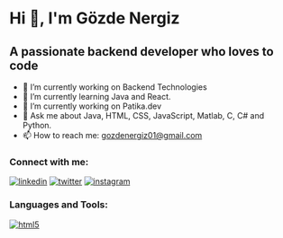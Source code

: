 # Hi 👋, I'm Gözde Nergiz </center>

## A passionate backend developer who loves to code


- 🔭 I’m currently working on Backend Technologies
- 🌱 I’m currently learning Java and React.
- 🔭 I’m currently working on Patika.dev
- 💬 Ask me about Java, HTML, CSS, JavaScript, Matlab, C, C# and Python.
- 📫 How to reach me: gozdenergiz01@gmail.com

### Connect with me:
[![linkedin](https://img.shields.io/badge/LinkedIn-0077B5?style=for-the-badge&logo=linkedin&logoColor=white)](https://www.linkedin.com/in/gözde-nergiz-955762162/)
[![twitter](https://img.shields.io/badge/Twitter-1DA1F2?style=for-the-badge&logo=twitter&logoColor=white)](https://twitter.com/gozdenergiz_01/)
[![instagram](https://img.shields.io/badge/Instagram-E4405F?style=for-the-badge&logo=instagram&logoColor=white)](https://www.instagram.com/gozdenergiz.01/)

### Languages and Tools:
[![html5](https://img.shields.io/badge/HTML5-E34F26?style=for-the-badge&logo=html5&logoColor=white)]([link]())
